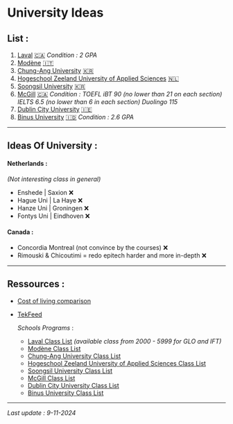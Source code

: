 # University Ideas 

## List :
1. [Laval](./laval_class.md) [🇨🇦](https://www.ulaval.ca/) *Condition : 2 GPA*
2. [Modène](./modene_class.md) [🇮🇹](https://www.unimore.it/)
3. [Chung-Ang University](./chungang_class.md) [🇰🇷](https://neweng.cau.ac.kr/engneweng/)
4. [Hogeschool Zeeland University of Applied Sciences](./hoge_class.md) [🇳🇱](https://hz.nl/en)
5.  [Soongsil University](./soongsil_class.md) [🇰🇷](https://www.ssu.ac.kr/)
6. [McGill](./mcgill_class.md) [🇨🇦](https://www.mcgill.ca/continuingstudies/areas-study/scs-certificate-management) *Condition :  TOEFL iBT 90 (no lower than 21 on each section) IELTS 6.5 (no lower than 6 in each section) Duolingo 115*
7. [Dublin City University](./dublin_class.md) [🇮🇪](https://www.dcu.ie/)
8. [Binus University](./binus_class.md) [🇮🇩](https://www.binus.ac.id/) *Condition : 2.6 GPA* 

---

## Ideas Of University : <br />
#### Netherlands : 
*(Not interesting class in general)*
- Enshede | Saxion ❌
- Hague Uni | La Haye ❌
- Hanze Uni | Groningen ❌
- Fontys Uni | Eindhoven ❌ <br />

#### Canada :
- Concordia Montreal (not convince by the courses) ❌
- Rimouski & Chicoutimi = redo epitech harder and more in-depth ❌

---

## Ressources : <br />
- [Cost of living comparison](https://www.numbeo.com/cost-of-living/)
- [TekFeed](https://tekfeed.epitech.eu/#/)

    *Schools Programs* : <br />
    - [Laval Class List](https://www.ulaval.ca/etudes/cours?search=&matieres%5B0%5D=0&matieres%5B87%5D=87&day=All&start=All&end=All&field_sections_course_nbcred_min=All&field_sections_course_nbcred_max=All) *(available class from 2000 - 5999 for GLO and IFT)*
    - [Modène Class List](https://unimore.coursecatalogue.cineca.it/corsi/2023/10861/insegnamenti/10000?schemaid=20865)
    - [Chung-Ang University Class List](./chungang_class.md)
    - [Hogeschool Zeeland University of Applied Sciences Class List](https://hz.nl/en/study-programmes/information-communication-technology-exchange)
    - [Soongsil University Class List](https://www.ssu.ac.kr/web/eng/academics_01_t1)
    - [McGill Class List](https://www.mcgill.ca/continuingstudies/areas-study/scs-certificate-management)
    - [Dublin City University Class List](https://www.dcu.ie/courses/undergraduate/information-technology.shtml)
    - [Binus University Class List](https://binus.ac.id/program/undergraduate/computer-science/)

---

*Last update : 9-11-2024*